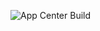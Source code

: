 ![App Center Build](https://build.appcenter.ms/v0.1/apps/c53e4e62-e01b-4d45-8595-2deb6cf18f24/branches/master/badge)
